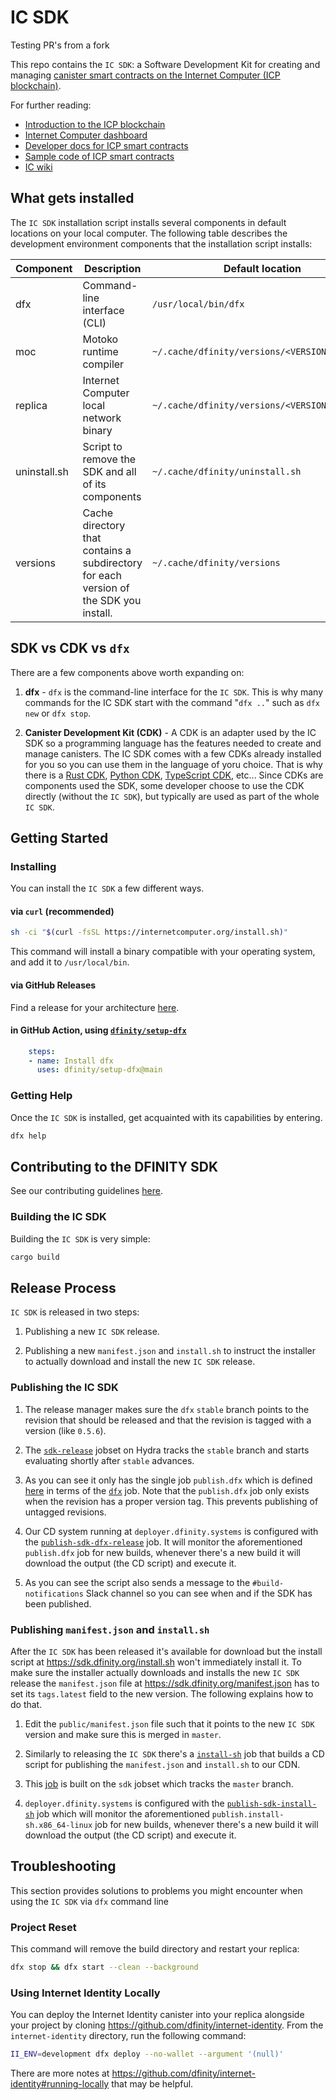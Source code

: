 # IC SDK

Testing PR's from a fork

This repo contains the `IC SDK`: a Software Development Kit for creating and managing [canister smart contracts on the Internet Computer (ICP blockchain)](https://wiki.internetcomputer.org/wiki/Canister_smart_contract).

For further reading:
* [Introduction to the ICP blockchain](https://wiki.internetcomputer.org/wiki/Introduction_to_ICP)
* [Internet Computer dashboard](https://dashboard.internetcomputer.org/)
* [Developer docs for ICP smart contracts](https://internetcomputer.org/docs/current/home)
* [Sample code of ICP smart contracts](https://internetcomputer.org/samples)
* [IC wiki](https://wiki.internetcomputer.org/wiki/Main_Page)

## What gets installed

The `IC SDK` installation script installs several components in default locations on your local computer. The following table describes the development environment components that the installation script installs:

| Component    | Description                                                                                        | Default location                              |
|--------------|----------------------------------------------------------------------------------------------------|-----------------------------------------------|
| dfx          | Command-line interface (CLI)                                                     | `/usr/local/bin/dfx`                          |
| moc          | Motoko runtime compiler                                                                            | `~/.cache/dfinity/versions/<VERSION>/moc`     |
| replica      | Internet Computer local network binary                                                             | `~/.cache/dfinity/versions/<VERSION>/replica` |
| uninstall.sh | Script to remove the SDK and all of its components                                    | `~/.cache/dfinity/uninstall.sh`               |
| versions     | Cache directory that contains a subdirectory for each version of the SDK you install. | `~/.cache/dfinity/versions`                   |

## SDK vs CDK vs `dfx`

There are a few components above worth expanding on:

1. **dfx** - `dfx` is the command-line interface for the `IC SDK`. This is why many commands for the IC SDK start with the command "`dfx ..`" such as `dfx new` or `dfx stop`.

2. **Canister Development Kit (CDK)** - A CDK is an adapter used by the IC SDK so a programming language has the features needed to create and manage canisters. 
The IC SDK comes with a few CDKs already installed for you so you can use them in the language of yoru choice. That is why there is a [Rust CDK](https://github.com/dfinity/cdk-rs), [Python CDK](https://demergent-labs.github.io/kybra/), 
[TypeScript CDK](https://demergent-labs.github.io/azle/), etc... Since CDKs are components used the SDK, some developer choose to use the CDK directly (without the `IC SDK`), 
but typically are used as part of the whole `IC SDK`.


## Getting Started

### Installing

You can install the `IC SDK` a few different ways.

#### via `curl` (recommended)

``` bash
sh -ci "$(curl -fsSL https://internetcomputer.org/install.sh)"
```

This command will install a binary compatible with your operating system, and add it to `/usr/local/bin`.

#### via GitHub Releases

Find a release for your architecture [here](https://github.com/dfinity/sdk/releases).

#### in GitHub Action, using [`dfinity/setup-dfx`](https://github.com/dfinity/setup-dfx)

```yml
    steps:
    - name: Install dfx
      uses: dfinity/setup-dfx@main
```

### Getting Help

Once the `IC SDK` is installed, get acquainted with its capabilities by entering.

``` bash
dfx help
```

## Contributing to the DFINITY SDK

See our contributing guidelines [here](./CONTRIBUTING.md).

### Building the IC SDK

Building the `IC SDK` is very simple:

``` bash
cargo build
```

## Release Process

`IC SDK` is released in two steps:

1. Publishing a new `IC SDK` release.

2. Publishing a new `manifest.json` and `install.sh` to instruct the installer
   to actually download and install the new `IC SDK` release.

### Publishing the IC SDK

1. The release manager makes sure the `dfx` `stable` branch points to the revision
   that should be released and that the revision is tagged with a version (like
   `0.5.6`).

2. The
   [`sdk-release`](https://hydra.dfinity.systems/jobset/dfinity-ci-build/sdk-release#tabs-configuration)
   jobset on Hydra tracks the `stable` branch and starts evaluating shortly
   after `stable` advances.

3. As you can see it only has the single job `publish.dfx` which is
   defined [here](https://github.com/dfinity-lab/sdk/blob/stable/ci/release.nix)
   in terms of the
   [`dfx`](https://github.com/dfinity-lab/sdk/blob/stable/publish.nix) job. Note
   that the `publish.dfx` job only exists when the revision has a
   proper version tag. This prevents publishing of untagged revisions.

4. Our CD system running at `deployer.dfinity.systems` is configured with the
   [`publish-sdk-dfx-release`](https://github.com/dfinity-lab/infra/blob/1fe63e06135be206d064a74461f739c4fafec3c7/services/nix/publish-sdk-release.nix#L39:L47)
   job. It will monitor the aforementioned `publish.dfx` job for
   new builds, whenever there's a new build it will download the output (the CD
   script) and execute it.

5. As you can see the script also sends a message to the `#build-notifications`
   Slack channel so you can see when and if the SDK has been published.

### Publishing `manifest.json` and `install.sh`

After the `IC SDK` has been released it's available for download but the install
script at https://sdk.dfinity.org/install.sh won't immediately install it. To
make sure the installer actually downloads and installs the new `IC SDK` release the
`manifest.json` file at https://sdk.dfinity.org/manifest.json has to set its
`tags.latest` field to the new version. The following explains how to do that.

1. Edit the `public/manifest.json` file such that it points to the new `IC SDK`
   version and make sure this is merged in `master`.

2. Similarly to releasing the `IC SDK` there's a
   [`install-sh`](https://github.com/dfinity-lab/sdk/blob/stable/publish.nix) job
   that builds a CD script for publishing the `manifest.json` and `install.sh`
   to our CDN.

3. This
   [job](https://hydra.dfinity.systems/job/dfinity-ci-build/sdk/publish.install-sh.x86_64-linux)
   is built on the `sdk` jobset which tracks the `master` branch.

4. `deployer.dfinity.systems` is configured with the
   [`publish-sdk-install-sh`](https://github.com/dfinity-lab/infra/blob/1fe63e06135be206d064a74461f739c4fafec3c7/services/nix/publish-sdk-release.nix#L48:L56)
   job which will monitor the aforementioned `publish.install-sh.x86_64-linux`
   job for new builds, whenever there's a new build it will download the output
   (the CD script) and execute it.


## Troubleshooting
This section provides solutions to problems you might encounter when using the `IC SDK` via `dfx` command line

### Project Reset

This command will remove the build directory and restart your replica:

``` bash
dfx stop && dfx start --clean --background
```

### Using Internet Identity Locally
You can deploy the Internet Identity canister into your replica alongside your project by cloning https://github.com/dfinity/internet-identity. From the `internet-identity` directory, run the following command:

``` bash
II_ENV=development dfx deploy --no-wallet --argument '(null)'
```

There are more notes at https://github.com/dfinity/internet-identity#running-locally that may be helpful.
